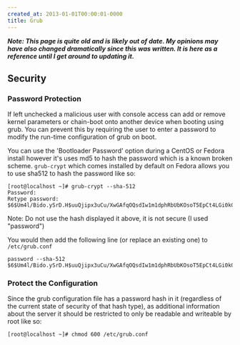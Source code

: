 ```yaml
---
created_at: 2013-01-01T00:00:01-0000
title: Grub
---
```


***Note: This page is quite old and is likely out of date. My opinions may have
also changed dramatically since this was written. It is here as a reference
until I get around to updating it.***

## Security

### Password Protection

If left unchecked a malicious user with console access can add or remove kernel
parameters or chain-boot onto another device when booting using grub. You can
prevent this by requiring the user to enter a password to modify the run-time
configuration of grub on boot.

You can use the 'Bootloader Password' option during a CentOS or Fedora install
however it's uses md5 to hash the password which is a known broken scheme.
`grub-crypt` which comes installed by default on Fedora allows you to use
sha512 to hash the password like so:

```
[root@localhost ~]# grub-crypt --sha-512
Password:
Retype password:
$6$Um4l/Bido.ySrD.H$uuQjipx3uCu/XwGAfqOQsdIw1m1dphRbUbKOsoT5EpCt4LGi0kGdckDE3SPj2eS3pJ9DCJy3V/TqlqJOjjMvJ1
```

Note: Do not use the hash displayed it above, it is not secure (I used
"password")

You would then add the following line (or replace an existing one) to
`/etc/grub.conf`

```
password --sha-512 $6$Um4l/Bido.ySrD.H$uuQjipx3uCu/XwGAfqOQsdIw1m1dphRbUbKOsoT5EpCt4LGi0kGdckDE3SPj2eS3pJ9DCJy3V/TqlqJOjjMvJ1
```

### Protect the Configuration

Since the grub configuration file has a password hash in it (regardless of the
current state of security of that hash type), as additional information about
the server it should be restricted to only be readable and writeable by root
like so:

```
[root@localhost ~]# chmod 600 /etc/grub.conf
```
